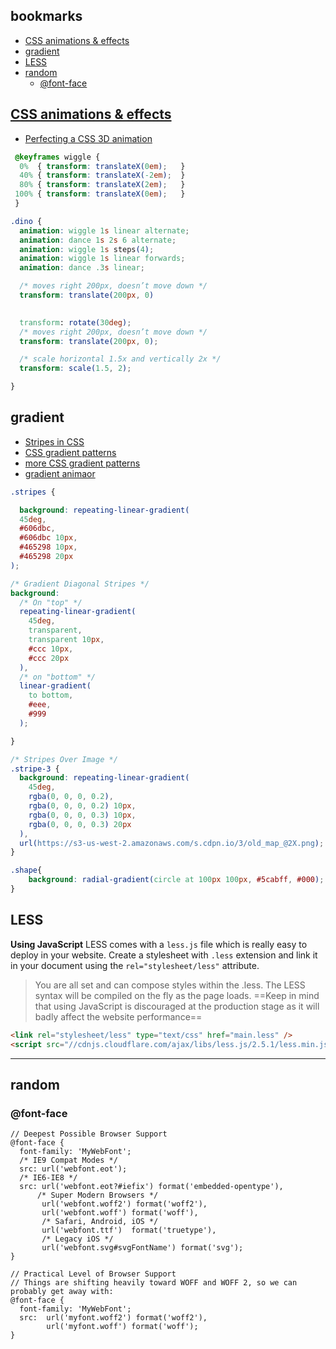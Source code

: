 
bookmarks
----

- [CSS animations & effects](#css-animations--effects)
- [gradient](#gradient)
- [LESS](#less)
- [random](#random)
  - [@font-face](#font-face)


## [CSS animations & effects](https://learn-the-web.algonquindesign.ca/topics/css-animations-effects-cheat-sheet/)

* [Perfecting a CSS 3D animation](https://subvisual.co/blog/posts/62-perfecting-a-css-3d-animation/)



```css
 @keyframes wiggle {
  0%  { transform: translateX(0em);   }
  40% { transform: translateX(-2em);  }
  80% { transform: translateX(2em);   }
 100% { transform: translateX(0em);   }
 }

.dino {
  animation: wiggle 1s linear alternate;
  animation: dance 1s 2s 6 alternate;
  animation: wiggle 1s steps(4);
  animation: wiggle 1s linear forwards;
  animation: dance .3s linear;

  /* moves right 200px, doesn’t move down */
  transform: translate(200px, 0) 

 
  transform: rotate(30deg);
  /* moves right 200px, doesn’t move down */
  transform: translate(200px, 0);

  /* scale horizontal 1.5x and vertically 2x */
  transform: scale(1.5, 2);

}
```

## gradient
* [Stripes in CSS](https://css-tricks.com/stripes-css/)
* [CSS gradient patterns](http://lea.verou.me/css3patterns/)
* [more CSS gradient patterns](https://bennettfeely.com/gradients/)
* [gradient animaor](https://www.gradient-animator.com/)
```CSS
.stripes {

  background: repeating-linear-gradient(
  45deg,
  #606dbc,
  #606dbc 10px,
  #465298 10px,
  #465298 20px
);

/* Gradient Diagonal Stripes */
background: 
  /* On "top" */
  repeating-linear-gradient(
    45deg,
    transparent,
    transparent 10px,
    #ccc 10px,
    #ccc 20px
  ),
  /* on "bottom" */
  linear-gradient(
    to bottom,
    #eee,
    #999
  );

}

/* Stripes Over Image */
.stripe-3 {
  background: repeating-linear-gradient(
    45deg,
    rgba(0, 0, 0, 0.2),
    rgba(0, 0, 0, 0.2) 10px,
    rgba(0, 0, 0, 0.3) 10px,
    rgba(0, 0, 0, 0.3) 20px
  ),
  url(https://s3-us-west-2.amazonaws.com/s.cdpn.io/3/old_map_@2X.png);
}
```

```css
.shape{
    background: radial-gradient(circle at 100px 100px, #5cabff, #000);
}
```


## LESS

**Using JavaScript**
LESS comes with a `less.js` file which is really easy to deploy in your website. Create a stylesheet with `.less` extension and link it in your document using the `rel="stylesheet/less"` attribute.

> You are all set and can compose styles within the .less. The LESS syntax will be compiled on the fly as the page loads. ==Keep in mind that using JavaScript is discouraged at the production stage as it will badly affect the website performance==


```HTML
<link rel="stylesheet/less" type="text/css" href="main.less" />
<script src="//cdnjs.cloudflare.com/ajax/libs/less.js/2.5.1/less.min.js"></script>
```

---

## random

### @font-face

```LESS
// Deepest Possible Browser Support
@font-face {
  font-family: 'MyWebFont';
  /* IE9 Compat Modes */
  src: url('webfont.eot'); 
  /* IE6-IE8 */
  src: url('webfont.eot?#iefix') format('embedded-opentype'), 
      /* Super Modern Browsers */
       url('webfont.woff2') format('woff2'), 
       url('webfont.woff') format('woff'), 
       /* Safari, Android, iOS */
       url('webfont.ttf')  format('truetype'), 
       /* Legacy iOS */
       url('webfont.svg#svgFontName') format('svg'); 
}

// Practical Level of Browser Support
// Things are shifting heavily toward WOFF and WOFF 2, so we can probably get away with:
@font-face {
  font-family: 'MyWebFont';
  src:  url('myfont.woff2') format('woff2'),
        url('myfont.woff') format('woff');
}
```



